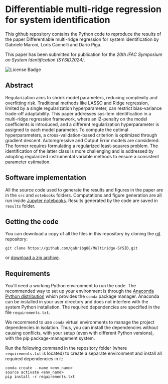 # Differentiable multi-ridge regression for system identification

This github repository contains the Python code to reproduce the results of the paper Differentiable multi-ridge regression for system identification by Gabriele Maroni, Loris Cannelli and Dario Piga.

This paper has been submitted for publication for the *20th IFAC Symposium on System Identification (SYSID2024)*.

![License Badge](https://img.shields.io/badge/license-MIT-blue)

## Abstract
Regularization aims to shrink model parameters, reducing complexity and overfitting risk. Traditional methods like LASSO and Ridge regression, limited by a single regularization hyperparameter, can restrict bias-variance trade-off adaptability. This paper addresses sys-tem identification in a multi-ridge regression framework, where an l2-penalty on the model coefficients is introduced, and a different regularization hyperparameter is assigned to each
model parameter. To compute the optimal hyperparameters, a cross-validation-based criterion is optimized through gradient descent. Autoregressive and Output Error models are considered.
The former requires formulating a regularized least-squares problem. The identification of the latter class is more challenging and is addressed by adopting regularized instrumental variable methods to ensure a consistent parameter estimation.

## Software implementation
All the source code used to generate the results and figures in the paper are in the `src` and `notebooks` folders. Computations and figure generation are all run inside [Jupyter notebooks](http://jupyter.org/). Results generated by the code are saved in `results` folder.

## Getting the code
You can download a copy of all the files in this repository by cloning the
[git](https://git-scm.com/) repository:

    git clone https://github.com/gabribg88/Multiridge-SYSID.git

or [download a zip archive](https://github.com/gabribg88/Multiridge-SYSID/archive/refs/heads/master.zip).

## Requirements
You'll need a working Python environment to run the code.
The recommended way to set up your environment is through the
[Anaconda Python distribution](https://www.anaconda.com/download/) which
provides the `conda` package manager.
Anaconda can be installed in your user directory and does not interfere with
the system Python installation.
The required dependencies are specified in the file `requirements.txt`.

We recommend to use `conda` virtual environments to manage the project dependencies in
isolation.
Thus, you can install the dependencies without causing conflicts, with your
setup (even with different Python versions), with the pip package-management system.

Run the following command in the repository folder (where `requirements.txt`
is located) to create a separate environment and install all required
dependencies in it:

    conda create --name <env_name>
    source activate <env_name>
    pip install -r requirements.txt
